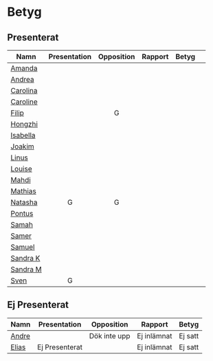 # Betyg

## Presenterat

| Namn                      | Presentation | Opposition | Rapport | Betyg |     |
| ------------------------- | :----------: | :--------: | :-----: | :---: | --- |
| [Amanda](./Amanda.md)     |              |            |         |       |     |
| [Andrea](./Andrea.md)     |              |            |         |       |     |
| [Carolina](./Carolina.md) |              |            |         |       |     |
| [Caroline](./Caroline.md) |              |            |         |       |     |
| [Filip](./Filip.md)       |              |     G      |         |       |     |
| [Hongzhi](./Hongzhi.md)   |              |            |         |       |     |
| [Isabella](./Isabella.md) |              |            |         |       |     |
| [Joakim](./Joakim.md)     |              |            |         |       |     |
| [Linus](./Linus.md)       |              |            |         |       |     |
| [Louise](./Louise.md)     |              |            |         |       |     |
| [Mahdi](./Mahdi.md)       |              |            |         |       |     |
| [Mathias](./Mathias.md)   |              |            |         |       |     |
| [Natasha](./Natasha.md)   |      G       |     G      |         |       |     |
| [Pontus](./Pontus.md)     |              |            |         |       |     |
| [Samah](./Samah.md)       |              |            |         |       |     |
| [Samer](./Samer.md)       |              |            |         |       |     |
| [Samuel](./Samuel.md)     |              |            |         |       |     |
| [Sandra K](./Sandra_K.md) |              |            |         |       |     |
| [Sandra M](./Sandra_M.md) |              |            |         |       |     |
| [Sven](./Sven.md)         |      G       |            |         |       |     |

## Ej Presenterat

| Namn                | Presentation   | Opposition   | Rapport     | Betyg   |
| ------------------- | -------------- | ------------ | ----------- | ------- |
| [Andre](./Andre.md) |                | Dök inte upp | Ej inlämnat | Ej satt |
| [Elias](./Elias.md) | Ej Presenterat |              | Ej inlämnat | Ej satt |
